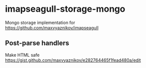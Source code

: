 imapseagull-storage-mongo
=========================

Mongo storage implementation for https://github.com/maxvyaznikov/imapseagull


## Post-parse handlers

Make HTML safe
https://gist.github.com/maxvyaznikov/e282764465f1fead480a/edit


